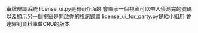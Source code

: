 車牌辨識系統
license_ui.py是有ui介面的
會顯示一個視窗可以帶入偵測完的號碼以及顯示另一個視窗是開啟你的視訊鏡頭
license_ui_for_party.py是給小組用 會連線到資料庫做CRU的版本
